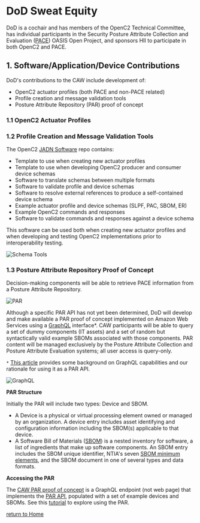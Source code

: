 # DoD Sweat Equity

DoD is a cochair and has members of the OpenC2 Technical Committee,
has individual participants in the Security Posture Attribute
Collection and Evaluation
([PACE](https://github.com/opencybersecurityalliance/PACE/tree/main/docs/Arch))
OASIS Open Project,
and sponsors HII to participate in both OpenC2 and PACE.

## 1. Software/Application/Device Contributions
DoD's contributions to the CAW include development of:
* OpenC2 actuator profiles (both PACE and non-PACE related)
* Profile creation and message validation tools
* Posture Attribute Repository (PAR) proof of concept

### 1.1 OpenC2 Actuator Profiles

### 1.2 Profile Creation and Message Validation Tools
The OpenC2 [JADN Software](https://github.com/oasis-open/openc2-jadn-software) repo contains:
* Template to use when creating new actuator profiles
* Template to use when developing OpenC2 producer and consumer device schemas
* Software to translate schemas between multiple formats
* Software to validate profile and device schemas
* Software to resolve external references to produce a self-contained device schema
* Example actuator profile and device schemas (SLPF, PAC, SBOM, ER)
* Example OpenC2 commands and responses
* Software to validate commands and responses against a device schema

This software can be used both when creating new actuator profiles and when
developing and testing OpenC2 implementations prior to interoperability testing.

![Schema Tools](https://raw.githubusercontent.com/oasis-tcs/openc2-usecases/main/Actuator-Profile-Schemas/images/ap-process.jpg)

### 1.3 Posture Attribute Repository Proof of Concept
Decision-making components will be able to retrieve PACE information from a
Posture Attribute Repository.

![PAR](https://raw.githubusercontent.com/opencybersecurityalliance/PACE/main/docs/Arch/par_01.png)

Although a specific PAR API has not yet been determined, DoD will develop and make available a PAR proof of concept
implemented on Amazon Web Services using a [GraphQL](https://aws.amazon.com/appsync/) interface*.
CAW participants will be able to query a set of dummy components (IT assets) and a set of random
but syntactically valid example SBOMs associated with those components.
PAR content will be managed exclusively by the Posture Attribute Collection and
Posture Attribute Evaluation systems; all user access is query-only.

`*` [This article](https://www.onegraph.com/blog/post/2/how-onegraph-onboards-users-who-are-new-to-graphql)
provides some background on GraphQL capabilities and our rationale for using it as a PAR API.

![GraphQL](images/AWS-GraphQL-s.png)

**PAR Structure**

Initially the PAR will include two types: Device and SBOM.
* A Device is a physical or virtual processing element owned or managed by an organization.
A device entry includes asset identifying and configuration information
including the SBOM(s) applicable to that device.
* A Software Bill of Materials ([SBOM](https://ntia.gov/SBOM))
is a nested inventory for software, a list of ingredients that make up software components.
An SBOM entry includes the SBOM unique identifier, NTIA's seven
[SBOM minimum elements](https://www.ntia.doc.gov/files/ntia/publications/sbom_minimum_elements_report.pdf),
and the SBOM document in one of several types and data formats.

**Accessing the PAR**

The [CAW PAR proof of concept](https://job35fyyhbf3lppotkyvrtnjn4.appsync-api.us-east-1.amazonaws.com/graphql)
is a GraphQL endpoint (not web page) that implements the
[PAR API](https://raw.githubusercontent.com/oasis-open/openc2-jadn-software/master/Schemas/par-api.jidl),
populated with a set of example devices and SBOMs.  See this [tutorial](PAR/PAR.md) to explore using the PAR.

[return to Home](../../index.md)
